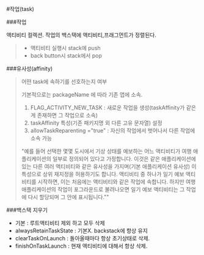 #작업(task)

###작업

액티비티 컬렉션. 작업의 백스택에 액티비티,프래그먼트가 정렬된다.

> -	액티비티 실행시 stack에 push
> -	back button시 stack에서 pop

###유사성(affinity)

> 어떤 task에 속하기를 선호하는지 여부
>
> 기본적으로는 packageName 에 따라 기존 앱에 소속.
>
> 1.	FLAG_ACTIVITY_NEW_TASK : 새로운 작업을 생성(taskAffinity가 같은게 존재하면 그 작업으로 소속)
> 2.	taskAffinity 특성(기존 패키지명 외 다른 고유 문자열) 설정
> 3.	allowTaskReparenting ="true" : 자신의 작업에서 벗어나서 다른 작업에 소속 가능
>
> "예를 들어 선택한 몇몇 도시에서 기상 상태를 예보하는 어느 액티비티가 여행 애플리케이션의 일부로 정의되어 있다고 가정합니다. 이것은 같은 애플리케이션에 있는 다른 여러 액티비티와 같은 유사성을 가지며(기본 애플리케이션 유사성) 이 특성으로 상위 재지정을 허용하기도 합니다. 액티비티 중 하나가 일기 예보 액티비티를 시작하면, 이는 처음에는 액티비티와 같은 작업에 속합니다. 하지만 여행 애플리케이션의 작업이 포그라운드로 불려나오면 일기 예보 액티비티는 그 작업에 다시 할당되며 그 안에 표시됩니다.""

###백스택 지우기

-	기본 : 루트액티비티 제외 하고 모두 삭제
-	alwaysRetainTaskState : 기본X. backstack에 항상 유지
-	clearTaskOnLaunch : 돌아올때마다 항상 초기상태로 삭제.
-	finishOnTaskLaunch : 현재 액티비티에 대해서 항상 삭제.
